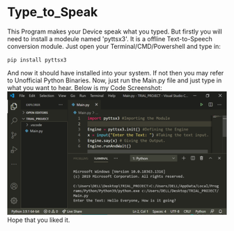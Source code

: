 # Type_to_Speak
This Program makes your Device speak what you typed. But firstly you will need to install a modeule named 'pyttsx3'. It is a offline Text-to-Speech conversion module. Just open your Terminal/CMD/Powershell and type in:
```
pip install pyttsx3
```
And now it should have installed into your system. If not then you may refer to Unofficial Python Binaries. Now, just run the Main.py file and just type in what you want to hear. Below is my Code Screenshot:
<img src="Code_Screenshot.png"><img>
Hope that you liked it.
